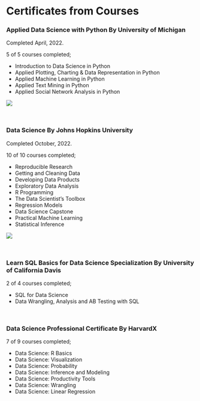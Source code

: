 # Certificates from Courses

### Applied Data Science with Python By University of Michigan

Completed April, 2022.

5 of 5 courses completed;

- Introduction to Data Science in Python
- Applied Plotting, Charting & Data Representation in Python
- Applied Machine Learning in Python
- Applied Text Mining in Python
- Applied Social Network Analysis in Python

![](/images/applied_data_science_w_python_james_kowalik.png)

<br />

### Data Science By Johns Hopkins University

Completed October, 2022.

10 of 10 courses completed;

- Reproducible Research
- Getting and Cleaning Data
- Developing Data Products
- Exploratory Data Analysis
- R Programming
- The Data Scientist’s Toolbox
- Regression Models
- Data Science Capstone
- Practical Machine Learning
- Statistical Inference

![](/images/data_science_johns_hopkins_james_kowalik.png)

<br />

### Learn SQL Basics for Data Science Specialization By University of California Davis

2 of 4 courses completed;

- SQL for Data Science
- Data Wrangling, Analysis and AB Testing with SQL
<br />

### Data Science Professional Certificate By HarvardX

7 of 9 courses completed;

- Data Science: R Basics
- Data Science: Visualization
- Data Science: Probability
- Data Science: Inference and Modeling
- Data Science: Productivity Tools
- Data Science: Wrangling
- Data Science: Linear Regression
